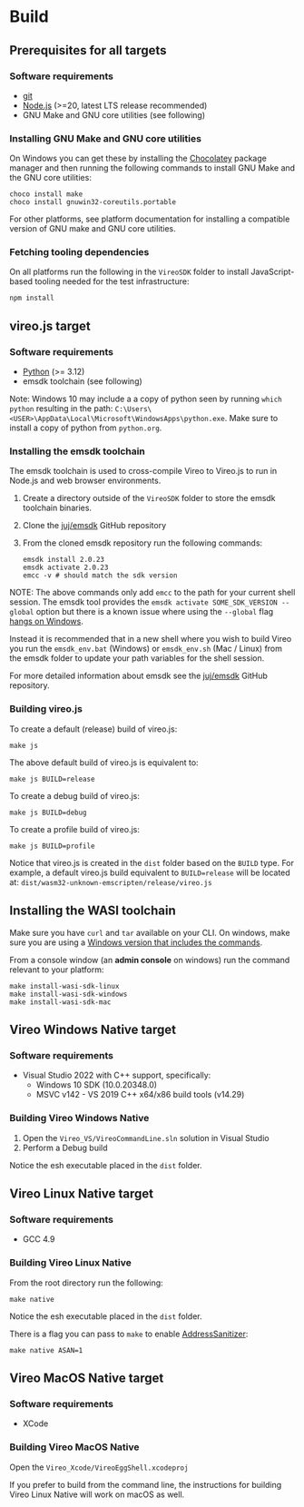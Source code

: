 # Build

## Prerequisites for all targets

### Software requirements

- [git](https://git-scm.com/downloads)
- [Node.js](https://nodejs.org/en/) (>=20, latest LTS release recommended)
- GNU Make and GNU core utilities (see following)

### Installing GNU Make and GNU core utilities

On Windows you can get these by installing the [Chocolatey](https://chocolatey.org/) package manager and then running the following commands to install GNU Make and the GNU core utilities:

   ```console
   choco install make
   choco install gnuwin32-coreutils.portable
   ```

For other platforms, see platform documentation for installing a compatible version of GNU make and GNU core utilities.

### Fetching tooling dependencies

On all platforms run the following in the `VireoSDK` folder to install JavaScript-based tooling needed for the test infrastructure:

   ```console
   npm install
   ```

## vireo.js target

### Software requirements

- [Python](https://www.python.org/) (>= 3.12)
- emsdk toolchain (see following)

Note: Windows 10 may include a a copy of python seen by running `which python` resulting in the path: `C:\Users\<USER>\AppData\Local\Microsoft\WindowsApps\python.exe`. Make sure to install a copy of python from `python.org`.

### Installing the emsdk toolchain

The emsdk toolchain is used to cross-compile Vireo to Vireo.js to run in Node.js and web browser environments.

1. Create a directory outside of the `VireoSDK` folder to store the emsdk toolchain binaries.

2. Clone the [juj/emsdk](https://github.com/juj/emsdk) GitHub repository

3. From the cloned emsdk repository run the following commands:

   ```console
   emsdk install 2.0.23
   emsdk activate 2.0.23
   emcc -v # should match the sdk version
   ```

NOTE: The above commands only add `emcc` to the path for your current shell session. The emsdk tool provides the `emsdk activate SOME_SDK_VERSION --global` option but there is a known issue where using the `--global` flag [hangs on Windows](https://github.com/juj/emsdk/issues/138).

Instead it is recommended that in a new shell where you wish to build Vireo you run the `emsdk_env.bat` (Windows) or `emsdk_env.sh` (Mac / Linux) from the emsdk folder to update your path variables for the shell session.

For more detailed information about emsdk see the [juj/emsdk](https://github.com/juj/emsdk) GitHub repository.

### Building vireo.js

To create a default (release) build of vireo.js:

```console
make js
```

The above default build of vireo.js is equivalent to:

```console
make js BUILD=release
```

To create a debug build of vireo.js:

```console
make js BUILD=debug
```

To create a profile build of vireo.js:

```console
make js BUILD=profile
```

Notice that vireo.js is created in the `dist` folder based on the `BUILD` type. For example, a default vireo.js build equivalent to `BUILD=release` will be located at: `dist/wasm32-unknown-emscripten/release/vireo.js`

## Installing the WASI toolchain

Make sure you have `curl` and `tar` available on your CLI. On windows, make sure you are using a [Windows version that includes the commands](https://devblogs.microsoft.com/commandline/tar-and-curl-come-to-windows/).

From a console window (an **admin console** on windows) run the command relevant to your platform:

```console
make install-wasi-sdk-linux
make install-wasi-sdk-windows
make install-wasi-sdk-mac
```

## Vireo Windows Native target

### Software requirements

- Visual Studio 2022 with C++ support, specifically:
  - Windows 10 SDK (10.0.20348.0)
  - MSVC v142 - VS 2019 C++ x64/x86 build tools (v14.29)

### Building Vireo Windows Native

1. Open the `Vireo_VS/VireoCommandLine.sln` solution in Visual Studio
2. Perform a Debug build

Notice the esh executable placed in the `dist` folder.

## Vireo Linux Native target

### Software requirements

- GCC 4.9

### Building Vireo Linux Native

From the root directory run the following:

```console
make native
```

Notice the esh executable placed in the `dist` folder.

There is a flag you can pass to `make` to enable [AddressSanitizer](https://github.com/google/sanitizers/wiki/AddressSanitizer):

```console
make native ASAN=1
```

## Vireo MacOS Native target

### Software requirements

- XCode

### Building Vireo MacOS Native

Open the `Vireo_Xcode/VireoEggShell.xcodeproj`

If you prefer to build from the command line, the instructions for building Vireo Linux Native will work on macOS as well.
